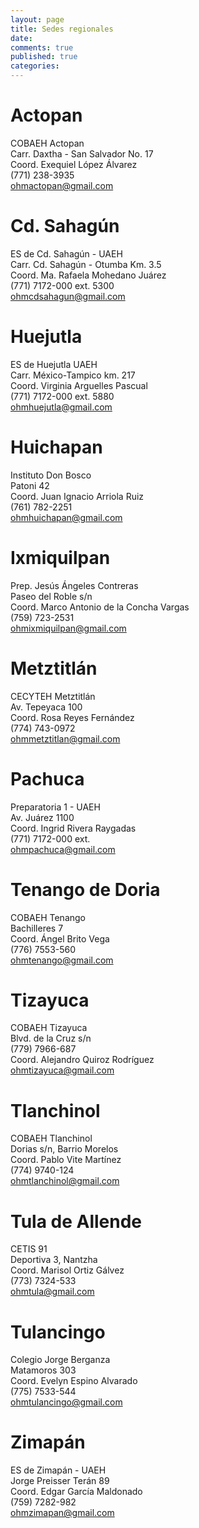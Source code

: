 ```yaml
---
layout: page
title: Sedes regionales
date:  
comments: true
published: true
categories: 
---
```




# Actopan

COBAEH Actopan  
Carr. Daxtha - San Salvador No. 17  
Coord. Exequiel López Álvarez  
(771) 238-3935  
ohmactopan@gmail.com  


# Cd. Sahagún

ES de Cd. Sahagún - UAEH  
Carr. Cd. Sahagún - Otumba Km. 3.5  
Coord. Ma. Rafaela Mohedano Juárez  
(771) 7172-000 ext. 5300  
ohmcdsahagun@gmail.com  


# Huejutla

ES de Huejutla UAEH  
Carr. México-Tampico km. 217  
Coord. Virginia Arguelles Pascual  
(771) 7172-000 ext. 5880  
ohmhuejutla@gmail.com  


# Huichapan

Instituto Don Bosco  
Patoni 42  
Coord. Juan Ignacio Arriola Ruiz  
(761) 782-2251  
ohmhuichapan@gmail.com  


# Ixmiquilpan

Prep. Jesús Ángeles Contreras  
Paseo del Roble s/n  
Coord. Marco Antonio de la Concha Vargas  
(759) 723-2531  
ohmixmiquilpan@gmail.com  


# Metztitlán

CECYTEH Metztitlán  
Av. Tepeyaca 100  
Coord. Rosa Reyes Fernández  
(774) 743-0972  
ohmmetztitlan@gmail.com  


# Pachuca

Preparatoria 1 - UAEH  
Av. Juárez 1100  
Coord. Ingrid Rivera Raygadas  
(771) 7172-000 ext.  
ohmpachuca@gmail.com  


# Tenango de Doria

COBAEH Tenango  
Bachilleres 7  
Coord. Ángel Brito Vega  
(776) 7553-560  
ohmtenango@gmail.com  


# Tizayuca

COBAEH Tizayuca  
Blvd. de la Cruz s/n  
(779) 7966-687  
Coord. Alejandro Quiroz Rodríguez  
ohmtizayuca@gmail.com  


# Tlanchinol

COBAEH Tlanchinol  
Dorias s/n, Barrio Morelos  
Coord. Pablo Vite Martínez  
(774) 9740-124  
ohmtlanchinol@gmail.com  


# Tula de Allende

CETIS 91  
Deportiva 3, Nantzha  
Coord. Marisol Ortiz Gálvez  
(773) 7324-533  
ohmtula@gmail.com  


# Tulancingo

Colegio Jorge Berganza  
Matamoros 303  
Coord. Evelyn Espino Alvarado  
(775) 7533-544  
ohmtulancingo@gmail.com  


# Zimapán

ES de Zimapán - UAEH  
Jorge Preisser Terán 89  
Coord. Edgar García Maldonado  
(759) 7282-982  
ohmzimapan@gmail.com  

